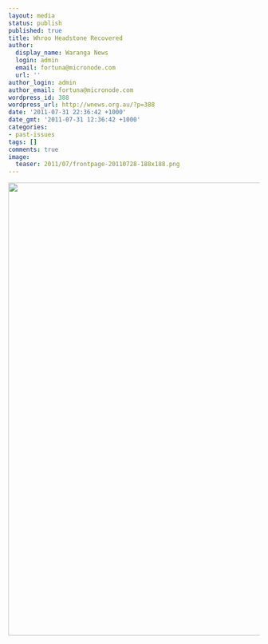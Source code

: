 ```yaml
---
layout: media
status: publish
published: true
title: Whroo Headstone Recovered
author:
  display_name: Waranga News
  login: admin
  email: fortuna@micronode.com
  url: ''
author_login: admin
author_email: fortuna@micronode.com
wordpress_id: 388
wordpress_url: http://wnews.org.au/?p=388
date: '2011-07-31 22:36:42 +1000'
date_gmt: '2011-07-31 12:36:42 +1000'
categories:
- past-issues
tags: []
comments: true
image:
  teaser: 2011/07/frontpage-20110728-188x188.png
---
```


<a href="{{ site.url }}/images/2011/07/frontpage-20110728.pdf"><img class="alignnone size-full wp-image-387" title="Front Page - 28 July 2011" src="{{ site.url }}/images/2011/07/frontpage-20110728.png" alt="" width="624" height="907" /></a>

